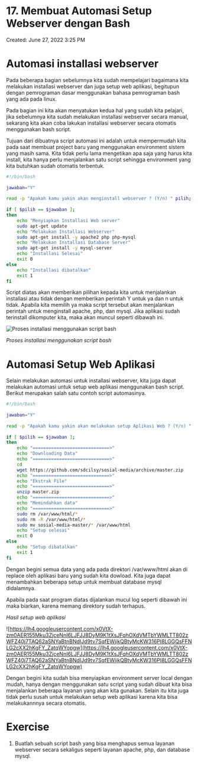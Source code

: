 # 17. Membuat Automasi Setup Webserver dengan Bash

Created: June 27, 2022 3:25 PM

# **Automasi installasi webserver**

Pada beberapa bagian sebelumnya kita sudah mempelajari bagaimana kita melakukan installasi webserver dan juga setup web aplikasi, begitupun dengan pemrograman dasar menggunakan bahasa pemrograman bash yang ada pada linux.

Pada bagian ini kita akan menyatukan kedua hal yang sudah kita pelajari, jika sebelumnya kita sudah melakukan installasi webserver secara manual, sekarang kita akan coba lakukan installasi webserver secara otomatis menggunakan bash script.

Tujuan dari dibuatnya script automasi ini adalah untuk mempermudah kita pada saat membuat project baru yang menggunakan environment sistem yang masih sama. Kita tidak perlu lama mengetikan apa saja yang harus kita install, kita hanya perlu menjalankan satu script sehingga environment yang kita butuhkan sudah otomatis terbentuk.

```bash
#!/bin/bash
 
jawaban="Y"
 
read -p "Apakah kamu yakin akan menginstall webserver ? (Y/n) " pilih;
 
if [ $pilih == $jawaban ];
then
    echo "Menyiapkan Installasi Web server"
    sudo apt-get update
    echo "Melakukan Installasi Webserver"
    sudo apt-get install -y apache2 php php-mysql
    echo "Melakukan Installasi Database Server"
    sudo apt-get install -y mysql-server
    echo "Installasi Selesai"
    exit 0
else
    echo "Installasi dibatalkan"
    exit 1
fi
```

Script diatas akan memberikan pilihan kepada kita untuk menjalankan installasi atau tidak dengan memberikan perintah Y untuk ya dan n untuk tidak. Apabila kita memilih ya maka script tersebut akan menjalankan perintah untuk menginstall apache, php, dan mysql. Jika aplikasi sudah terinstall dikomputer kita, maka akan muncul seperti dibawah ini.

![*Proses installasi menggunakan script bash*](https://lh6.googleusercontent.com/p4qYjd252InlXWHrFImGLH9cbTzDGGYIQvN9nQ1C-G0-cUcj7l8u-ZrJj3P4CxiXsQqovAY5aVt1kJYqHtFYb2vtTF3odwiSwjT8d74II4Urfpkq-_sk6oTjR_00Rf9hdfrZCc-r5IvBRWA3AA)

*Proses installasi menggunakan script bash*

# **Automasi Setup Web Aplikasi**

Selain melakukan automasi untuk installasi webserver, kita juga dapat melakukan automasi untuk setup web aplikasi menggunakan bash script. Berikut merupakan salah satu contoh script automasinya.

```bash
#!/bin/bash
 
jawaban="Y"
 
read -p "Apakah kamu yakin akan melakukan setup Aplikasi Web ? (Y/n) " pilih;
 
if [ $pilih == $jawaban ];
then
    echo "=============================>"
    echo "Downloading Data"
    echo "=============================>"
    cd
    wget https://github.com/sdcilsy/sosial-media/archive/master.zip
    echo "=============================>"
    echo "Ekstrak File"
    echo "=============================>"
    unzip master.zip
    echo "=============================>"
    echo "Memindahkan data"
    echo "=============================>"
    sudo rm /var/www/html/*
    sudo rm -R /var/www/html/*
    sudo mv sosial-media-master/* /var/www/html
    echo "Setup selesai"
    exit 0
else
    echo "Setup dibatalkan"
    exit 1
fi
```

Dengan begini semua data yang ada pada direktori /var/www/html akan di replace oleh aplikasi baru yang sudah kita dowload. Kita juga dapat menambahkan beberapa setup untuk membuat database mysql didalamnya.

Apabila pada saat program diatas dijalankan mucul log seperti dibawah ini maka biarkan, karena memang direktory sudah terhapus.

*Hasil setup web aplikasi*

![https://lh4.googleusercontent.com/x0VtX-zm0AER155Mku3ZjceNnI6LJFJJ8DyM9K1tXsJFqhOXdVMTbYWMLTT802zWFZ40j7TAQ62aSNYaBtnBNdIJd9tv7SqfEWjikQBtyMcKW316Pl8LGGQsFFNLG2cXX2hKgFY_ZatqWYopgw](https://lh4.googleusercontent.com/x0VtX-zm0AER155Mku3ZjceNnI6LJFJJ8DyM9K1tXsJFqhOXdVMTbYWMLTT802zWFZ40j7TAQ62aSNYaBtnBNdIJd9tv7SqfEWjikQBtyMcKW316Pl8LGGQsFFNLG2cXX2hKgFY_ZatqWYopgw)

Dengan begini kita sudah bisa menyiapkan environment server local dengan mudah, hanya dengan menggunakan satu script yang sudah dibuat kita bisa menjalankan beberapa layanan yang akan kita gunakan. Selain itu kita juga tidak perlu susah untuk melakukan setup web aplikasi karena kita bisa melakukannnya secara otomatis.

# **Exercise**

1. Buatlah sebuah script bash yang bisa menghapus semua layanan webserver secara sekaligus seperti layanan apache, php, dan database mysql.